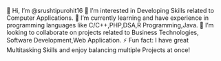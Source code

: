 👋 Hi, I’m @srushtipurohit16
👀 I’m interested in Developing Skills related to Computer Applications.
🌱 I’m currently learning and have experience in programming languages like C/C++,PHP,DSA,R Programming,Java.
💞 I’m looking to collaborate on projects related to Business Technologies, Software Development,Web Application.
⚡ Fun fact: I have great Multitasking Skills and enjoy balancing multiple Projects at once!

<!---
srushtipurohit16/srushtipurohit16 is a ✨ special ✨ repository because its `README.md` (this file) appears on your GitHub profile.
You can click the Preview link to take a look at your changes.
--->

